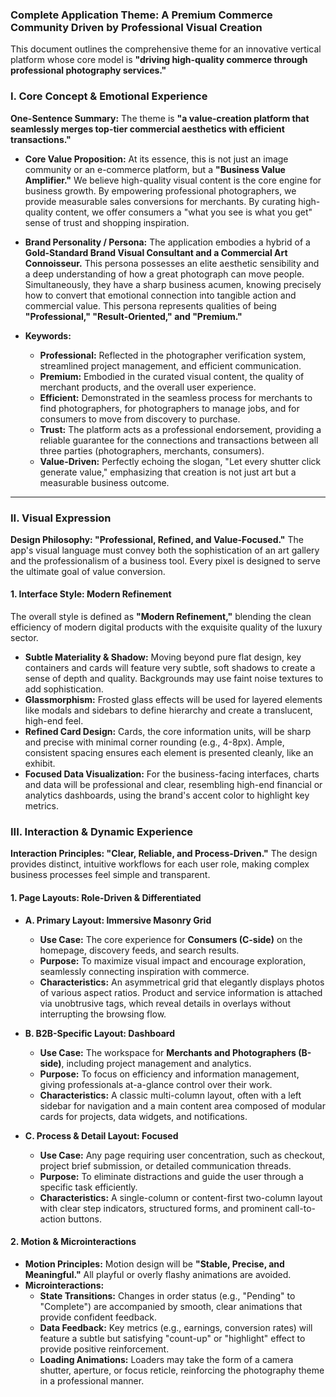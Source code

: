 ### Complete Application Theme: A Premium Commerce Community Driven by Professional Visual Creation

This document outlines the comprehensive theme for an innovative vertical platform whose core model is **"driving high-quality commerce through professional photography services."**

### I. Core Concept & Emotional Experience

**One-Sentence Summary:** The theme is **"a value-creation platform that seamlessly merges top-tier commercial aesthetics with efficient transactions."**

- **Core Value Proposition:** At its essence, this is not just an image community or an e-commerce platform, but a **"Business Value Amplifier."** We believe high-quality visual content is the core engine for business growth. By empowering professional photographers, we provide measurable sales conversions for merchants. By curating high-quality content, we offer consumers a "what you see is what you get" sense of trust and shopping inspiration.

- **Brand Personality / Persona:** The application embodies a hybrid of a **Gold-Standard Brand Visual Consultant and a Commercial Art Connoisseur.** This persona possesses an elite aesthetic sensibility and a deep understanding of how a great photograph can move people. Simultaneously, they have a sharp business acumen, knowing precisely how to convert that emotional connection into tangible action and commercial value. This persona represents qualities of being **"Professional," "Result-Oriented," and "Premium."**

- **Keywords:**
  - **Professional:** Reflected in the photographer verification system, streamlined project management, and efficient communication.
  - **Premium:** Embodied in the curated visual content, the quality of merchant products, and the overall user experience.
  - **Efficient:** Demonstrated in the seamless process for merchants to find photographers, for photographers to manage jobs, and for consumers to move from discovery to purchase.
  - **Trust:** The platform acts as a professional endorsement, providing a reliable guarantee for the connections and transactions between all three parties (photographers, merchants, consumers).
  - **Value-Driven:** Perfectly echoing the slogan, "Let every shutter click generate value," emphasizing that creation is not just art but a measurable business outcome.

---

### II. Visual Expression

**Design Philosophy: "Professional, Refined, and Value-Focused."** The app's visual language must convey both the sophistication of an art gallery and the professionalism of a business tool. Every pixel is designed to serve the ultimate goal of value conversion.

#### 1. Interface Style: Modern Refinement

The overall style is defined as **"Modern Refinement,"** blending the clean efficiency of modern digital products with the exquisite quality of the luxury sector.

- **Subtle Materiality & Shadow:** Moving beyond pure flat design, key containers and cards will feature very subtle, soft shadows to create a sense of depth and quality. Backgrounds may use faint noise textures to add sophistication.
- **Glassmorphism:** Frosted glass effects will be used for layered elements like modals and sidebars to define hierarchy and create a translucent, high-end feel.
- **Refined Card Design:** Cards, the core information units, will be sharp and precise with minimal corner rounding (e.g., 4-8px). Ample, consistent spacing ensures each element is presented cleanly, like an exhibit.
- **Focused Data Visualization:** For the business-facing interfaces, charts and data will be professional and clear, resembling high-end financial or analytics dashboards, using the brand's accent color to highlight key metrics.

### III. Interaction & Dynamic Experience

**Interaction Principles: "Clear, Reliable, and Process-Driven."** The design provides distinct, intuitive workflows for each user role, making complex business processes feel simple and transparent.

#### 1. Page Layouts: Role-Driven & Differentiated

- **A. Primary Layout: Immersive Masonry Grid**
  - **Use Case:** The core experience for **Consumers (C-side)** on the homepage, discovery feeds, and search results.
  - **Purpose:** To maximize visual impact and encourage exploration, seamlessly connecting inspiration with commerce.
  - **Characteristics:** An asymmetrical grid that elegantly displays photos of various aspect ratios. Product and service information is attached via unobtrusive tags, which reveal details in overlays without interrupting the browsing flow.

- **B. B2B-Specific Layout: Dashboard**
  - **Use Case:** The workspace for **Merchants and Photographers (B-side)**, including project management and analytics.
  - **Purpose:** To focus on efficiency and information management, giving professionals at-a-glance control over their work.
  - **Characteristics:** A classic multi-column layout, often with a left sidebar for navigation and a main content area composed of modular cards for projects, data widgets, and notifications.

- **C. Process & Detail Layout: Focused**
  - **Use Case:** Any page requiring user concentration, such as checkout, project brief submission, or detailed communication threads.
  - **Purpose:** To eliminate distractions and guide the user through a specific task efficiently.
  - **Characteristics:** A single-column or content-first two-column layout with clear step indicators, structured forms, and prominent call-to-action buttons.

#### 2. Motion & Microinteractions

- **Motion Principles:** Motion design will be **"Stable, Precise, and Meaningful."** All playful or overly flashy animations are avoided.
- **Microinteractions:**
  - **State Transitions:** Changes in order status (e.g., "Pending" to "Complete") are accompanied by smooth, clear animations that provide confident feedback.
  - **Data Feedback:** Key metrics (e.g., earnings, conversion rates) will feature a subtle but satisfying "count-up" or "highlight" effect to provide positive reinforcement.
  - **Loading Animations:** Loaders may take the form of a camera shutter, aperture, or focus reticle, reinforcing the photography theme in a professional manner.
